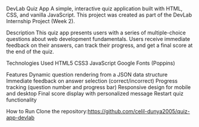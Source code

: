 DevLab Quiz App
A simple, interactive quiz application built with HTML, CSS, and vanilla JavaScript. This project was created as part of the DevLab Internship Project (Week 2).

Description
This quiz app presents users with a series of multiple-choice questions about web development fundamentals. Users receive immediate feedback on their answers, can track their progress, and get a final score at the end of the quiz.

Technologies Used
HTML5
CSS3
JavaScript
Google Fonts (Poppins)

Features
Dynamic question rendering from a JSON data structure
Immediate feedback on answer selection (correct/incorrect)
Progress tracking (question number and progress bar)
Responsive design for mobile and desktop
Final score display with personalized message
Restart quiz functionality

How to Run
Clone the repository:https://github.com/celil-dunya2005/quiz-app-devlab
